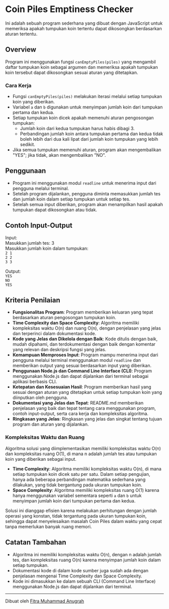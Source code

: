 # Coin Piles Emptiness Checker

Ini adalah sebuah program sederhana yang dibuat dengan JavaScript untuk memeriksa apakah tumpukan koin tertentu dapat dikosongkan berdasarkan aturan tertentu.

## Overview

Program ini menggunakan fungsi `canEmptyPiles(piles)` yang mengambil daftar tumpukan koin sebagai argumen dan memeriksa apakah tumpukan koin tersebut dapat dikosongkan sesuai aturan yang ditetapkan.

### Cara Kerja

- Fungsi `canEmptyPiles(piles)` melakukan iterasi melalui setiap tumpukan koin yang diberikan.
- Variabel `a` dan `b` digunakan untuk menyimpan jumlah koin dari tumpukan pertama dan kedua.
- Setiap tumpukan koin dicek apakah memenuhi aturan pengosongan tumpukan:
  - Jumlah koin dari kedua tumpukan harus habis dibagi 3.
  - Perbandingan jumlah koin antara tumpukan pertama dan kedua tidak boleh lebih dari dua kali lipat dari jumlah koin tumpukan yang lebih sedikit.
- Jika semua tumpukan memenuhi aturan, program akan mengembalikan "YES"; jika tidak, akan mengembalikan "NO".

## Penggunaan

- Program ini menggunakan modul `readline` untuk menerima input dari pengguna melalui terminal.
- Setelah program dijalankan, pengguna diminta memasukkan jumlah tes dan jumlah koin dalam setiap tumpukan untuk setiap tes.
- Setelah semua input diberikan, program akan menampilkan hasil apakah tumpukan dapat dikosongkan atau tidak.

## Contoh Input-Output

Input: <br>
Masukkan jumlah tes: 3 <br>
Masukkan jumlah koin dalam tumpukan: <br>
`2 1` <br>
`2 2` <br>
`3 3` <br>

Output: <br>
`YES` <br>
`NO` <br>
`YES` <br>

## Kriteria Penilaian

- **Fungsionalitas Program**: Program memberikan keluaran yang tepat berdasarkan aturan pengosongan tumpukan koin.
- **Time Complexity dan Space Complexity**: Algoritma memiliki kompleksitas waktu O(n) dan ruang O(n), dengan penjelasan yang jelas dan terperinci dalam dokumentasi kode.
- **Kode yang Jelas dan Dikelola dengan Baik**: Kode ditulis dengan baik, mudah dipahami, dan terdokumentasi dengan baik dengan komentar yang relevan dan deskripsi fungsi yang jelas.
- **Kemampuan Memproses Input**: Program mampu menerima input dari pengguna melalui terminal menggunakan modul `readline` dan memberikan output yang sesuai berdasarkan input yang diberikan.
- **Penggunaan Node.js dan Command Line Interface (CLI)**: Program menggunakan Node.js dan dapat dijalankan dari terminal sebagai aplikasi berbasis CLI.
- **Ketepatan dan Kesesuaian Hasil**: Program memberikan hasil yang sesuai dengan aturan yang ditetapkan untuk setiap tumpukan koin yang diinputkan oleh pengguna.
- **Dokumentasi yang Jelas dan Tepat**: README.md memberikan penjelasan yang baik dan tepat tentang cara menggunakan program, contoh input-output, serta cara kerja dan kompleksitas algoritma.
- **Ringkasan yang Jelas**: Ringkasan yang jelas dan singkat tentang tujuan program dan aturan yang dijalankan.

### Kompleksitas Waktu dan Ruang

Algoritma solusi yang diimplementasikan memiliki kompleksitas waktu O(n) dan kompleksitas ruang O(1), di mana n adalah jumlah tes atau tumpukan koin yang diberikan sebagai input.

- **Time Complexity**: Algoritma memiliki kompleksitas waktu O(n), di mana setiap tumpukan koin dicek satu per satu. Dalam setiap pengujian, hanya ada beberapa perbandingan matematika sederhana yang dilakukan, yang tidak bergantung pada ukuran tumpukan koin.
- **Space Complexity**: Algoritma memiliki kompleksitas ruang O(1) karena hanya menggunakan variabel sementara seperti `a` dan `b` untuk menyimpan jumlah koin dari tumpukan pertama dan kedua.

Solusi ini dianggap efisien karena melakukan perhitungan dengan jumlah operasi yang konstan, tidak tergantung pada ukuran tumpukan koin, sehingga dapat menyelesaikan masalah Coin Piles dalam waktu yang cepat tanpa memerlukan banyak ruang memori.


## Catatan Tambahan

- Algoritma ini memiliki kompleksitas waktu O(n), dengan n adalah jumlah tes, dan kompleksitas ruang O(n) karena menyimpan jumlah koin dalam setiap tumpukan.
- Dokumentasi kode di dalam kode sumber juga sudah ada dengan penjelasan mengenai Time Complexity dan Space Complexity.
- Kode ini dimasukkan ke dalam sebuah CLI (Command Line Interface) menggunakan Node.js dan dapat dijalankan dari terminal.

---
Dibuat oleh [Fitra Muhammad Anugrah](https://github.com/Samunee)
